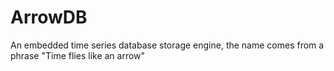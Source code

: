 # ArrowDB
An embedded time series database storage engine, the name comes from a phrase "Time flies like an arrow"




